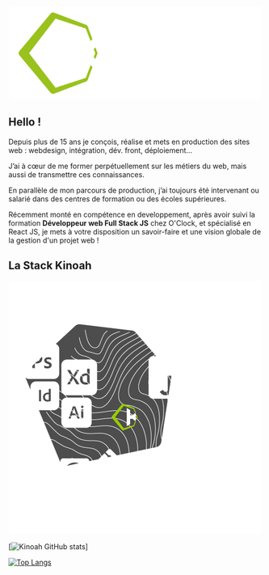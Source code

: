 <p align="center">
<img src="img/kinoah-logo-full-white.png" alt="Kinoah Logo" width="500px">
</p>


## **Hello !**

Depuis plus de 15 ans je conçois, réalise et mets en production des sites web :
webdesign, intégration, dév. front, déploiement...

J’ai à cœur de me former perpétuellement sur les métiers du web, mais aussi de transmettre ces connaissances.

En parallèle de mon parcours de production, j’ai toujours été intervenant ou salarié dans des centres de formation ou des écoles supérieures.

Récemment monté en compétence en developpement, après avoir suivi la formation **Développeur web Full Stack JS** chez O'Clock, et spécialisé en React JS, je mets à votre disposition un savoir-faire et une vision globale de la gestion d'un projet web !



## La Stack **Kinoah**

<p align="center">
<img src="img/stack-kinoah.png" alt="Kinoah Stack">
</p>



[![Kinoah GitHub stats](https://github-readme-stats.vercel.app/api?username=Tom-Roche-kinoah&show_icons=true&theme=dark&icon_color=9AC31C&include_all_commits=true&count_private=true&hide_border=true)]

[![Top Langs](https://github-readme-stats.vercel.app/api/top-langs/?username=Tom-Roche-kinoah&show_icons=true&theme=dark&icon_color=9AC31C&include_all_commits=true&count_private=true&hide_border=true&layout=compact)](https://github.com/Tom-Roche-kinoah/github-readme-stats)
